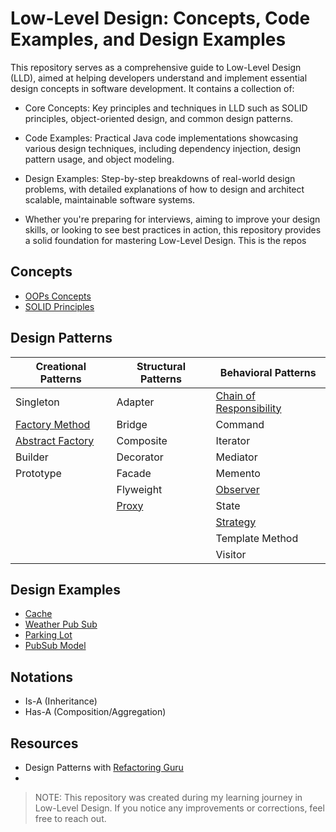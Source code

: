 # Low-Level Design: Concepts, Code Examples, and Design Examples

This repository serves as a comprehensive guide to Low-Level Design (LLD), aimed at helping developers understand and implement essential design concepts in software development. It contains a collection of:

- Core Concepts: Key principles and techniques in LLD such as SOLID principles, object-oriented design, and common design patterns.
- Code Examples: Practical Java code implementations showcasing various design techniques, including dependency injection, design pattern usage, and object modeling.
- Design Examples: Step-by-step breakdowns of real-world design problems, with detailed explanations of how to design and architect scalable, maintainable software systems.

- Whether you're preparing for interviews, aiming to improve your design skills, or looking to see best practices in action, this repository provides a solid foundation for mastering Low-Level Design.
This is the repos


## Concepts

- [OOPs Concepts](./concepts/oops/four-pillars)
- [SOLID Principles](concepts/solid-principles/solid-principles.md)


## Design Patterns

| Creational Patterns                                                | Structural Patterns                        | Behavioral Patterns                            |
|--------------------------------------------------------------------|--------------------------------------------|------------------------------------------------|
| Singleton                                                          | Adapter                                    | [Chain of Responsibility](./concepts/design-patterns/chain-of-responsibility.md)                    |
| [Factory Method](./concepts/design-patterns/factory.md)            | Bridge                                     | Command                                        |
| [Abstract Factory](./concepts/design-patterns/abstract-factory.md) | Composite                                  | Iterator                                       |
| Builder                                                            | Decorator                                  | Mediator                                       |
| Prototype                                                          | Facade                                     | Memento                                        |
|                                                                    | Flyweight                                  | [Observer](concepts/design-patterns/observer.md) |
|                                                                    | [Proxy](concepts/design-patterns/proxy.md) | State                                          |
|                                                                    |                                            | [Strategy](concepts/design-patterns/strategy.md) |
|                                                                    |                                            | Template Method                                |
|                                                                    |                                            | Visitor                                        |

## Design Examples

- [Cache](./problems/LRU-based-cache.md)
- [Weather Pub Sub](./problems/weather-pub-sub)
- [Parking Lot](./problems/parking-lot.md)
- [PubSub Model](./problems/pub-sub-model.md)


## Notations
- Is-A (Inheritance)
- Has-A (Composition/Aggregation)

## Resources

- Design Patterns with [Refactoring Guru](https://refactoring.guru)
- 

> NOTE: This repository was created during my learning journey in Low-Level Design. If you notice any improvements or corrections, feel free to reach out.